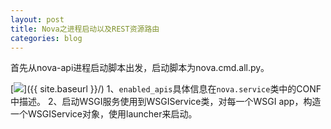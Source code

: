 ```yaml
---
layout: post
title: Nova之进程启动以及REST资源路由
categories: blog
---
```


首先从nova-api进程启动脚本出发，启动脚本为nova.cmd.all.py。


[<img src="{{ site.baseurl }}/images/openstack/nova-api_start.jpg"/>]({{ site.baseurl }}/)
1、`enabled_apis`具体信息在`nova.service`类中的CONF中描述。
2、启动WSGI服务使用到WSGIService类，对每一个WSGI app，构造一个WSGIService对象，使用launcher来启动。

